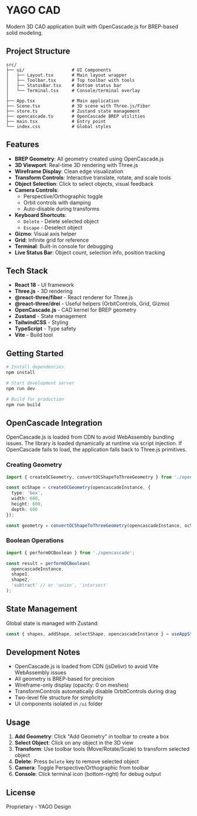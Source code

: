 # YAGO CAD

Modern 3D CAD application built with OpenCascade.js for BREP-based solid modeling.

## Project Structure

```
src/
├── ui/                  # UI Components
│   ├── Layout.tsx       # Main layout wrapper
│   ├── Toolbar.tsx      # Top toolbar with tools
│   ├── StatusBar.tsx    # Bottom status bar
│   └── Terminal.tsx     # Console/terminal overlay
│
├── App.tsx              # Main application
├── Scene.tsx            # 3D scene with Three.js/Fiber
├── store.ts             # Zustand state management
├── opencascade.ts       # OpenCascade BREP utilities
├── main.tsx             # Entry point
└── index.css            # Global styles
```

## Features

- **BREP Geometry**: All geometry created using OpenCascade.js
- **3D Viewport**: Real-time 3D rendering with Three.js
- **Wireframe Display**: Clean edge visualization
- **Transform Controls**: Interactive translate, rotate, and scale tools
- **Object Selection**: Click to select objects, visual feedback
- **Camera Controls**:
  - Perspective/Orthographic toggle
  - Orbit controls with damping
  - Auto-disable during transforms
- **Keyboard Shortcuts**:
  - `Delete` - Delete selected object
  - `Escape` - Deselect object
- **Gizmo**: Visual axis helper
- **Grid**: Infinite grid for reference
- **Terminal**: Built-in console for debugging
- **Live Status Bar**: Object count, selection info, position tracking

## Tech Stack

- **React 18** - UI framework
- **Three.js** - 3D rendering
- **@react-three/fiber** - React renderer for Three.js
- **@react-three/drei** - Useful helpers (OrbitControls, Grid, Gizmo)
- **OpenCascade.js** - CAD kernel for BREP geometry
- **Zustand** - State management
- **TailwindCSS** - Styling
- **TypeScript** - Type safety
- **Vite** - Build tool

## Getting Started

```bash
# Install dependencies
npm install

# Start development server
npm run dev

# Build for production
npm run build
```

## OpenCascade Integration

OpenCascade.js is loaded from CDN to avoid WebAssembly bundling issues. The library is loaded dynamically at runtime via script injection. If OpenCascade fails to load, the application falls back to Three.js primitives.

### Creating Geometry

```typescript
import { createOCGeometry, convertOCShapeToThreeGeometry } from './opencascade';

const ocShape = createOCGeometry(opencascadeInstance, {
  type: 'box',
  width: 600,
  height: 600,
  depth: 600
});

const geometry = convertOCShapeToThreeGeometry(opencascadeInstance, ocShape);
```

### Boolean Operations

```typescript
import { performOCBoolean } from './opencascade';

const result = performOCBoolean(
  opencascadeInstance,
  shape1,
  shape2,
  'subtract' // or 'union', 'intersect'
);
```

## State Management

Global state is managed with Zustand:

```typescript
const { shapes, addShape, selectShape, opencascadeInstance } = useAppStore();
```

## Development Notes

- OpenCascade.js is loaded from CDN (jsDelivr) to avoid Vite WebAssembly issues
- All geometry is BREP-based for precision
- Wireframe-only display (opacity: 0 on meshes)
- TransformControls automatically disable OrbitControls during drag
- Two-level file structure for simplicity
- UI components isolated in `/ui` folder

## Usage

1. **Add Geometry**: Click "Add Geometry" in toolbar to create a box
2. **Select Object**: Click on any object in the 3D view
3. **Transform**: Use toolbar tools (Move/Rotate/Scale) to transform selected object
4. **Delete**: Press `Delete` key to remove selected object
5. **Camera**: Toggle Perspective/Orthographic from toolbar
6. **Console**: Click terminal icon (bottom-right) for debug output

## License

Proprietary - YAGO Design
